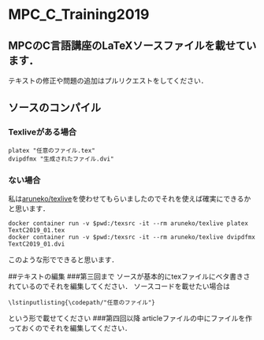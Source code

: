 # MPC_C_Training2019

## MPCのC言語講座のLaTeXソースファイルを載せています．
テキストの修正や問題の追加はプルリクエストをしてください．

## ソースのコンパイル
### Texliveがある場合

```
platex "任意のファイル.tex"
dvipdfmx "生成されたファイル.dvi"
```

### ない場合
私は[aruneko/texlive](https://github.com/aruneko/texlive)を使わせてもらいましたのでそれを使えば確実にできるかと思います．

```
docker container run -v $pwd:/texsrc -it --rm aruneko/texlive platex TextC2019_01.tex
docker container run -v $pwd:/texsrc -it --rm aruneko/texlive dvipdfmx TextC2019_01.dvi
```

このような形でできると思います．

##テキストの編集
###第三回まで
ソースが基本的にtexファイルにベタ書きされているのでそれを編集してください．
ソースコードを載せたい場合は
```
\lstinputlisting{\codepath/"任意のファイル"}
```
という形で載せてください
###第四回以降
articleファイルの中にファイルを作っておくのでそれを編集してください．
